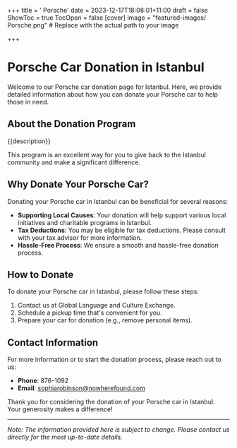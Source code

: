 +++
title = '    Porsche'
date = 2023-12-17T18:08:01+11:00
draft = false
ShowToc = true
TocOpen = false
[cover]
image = "featured-images/    Porsche.png"  # Replace with the actual path to your image

+++



#     Porsche Car Donation in     Istanbul

Welcome to our     Porsche car donation page for     Istanbul. Here, we provide detailed information about how you can donate your     Porsche car to help those in need.

## About the Donation Program

{{description}}

This program is an excellent way for you to give back to the     Istanbul community and make a significant difference.

## Why Donate Your     Porsche Car?

Donating your     Porsche car in     Istanbul can be beneficial for several reasons:

- **Supporting Local Causes**: Your donation will help support various local initiatives and charitable programs in     Istanbul.
- **Tax Deductions**: You may be eligible for tax deductions. Please consult with your tax advisor for more information.
- **Hassle-Free Process**: We ensure a smooth and hassle-free donation process.

## How to Donate

To donate your     Porsche car in     Istanbul, please follow these steps:

1. Contact us at     Global Language and Culture Exchange.
2. Schedule a pickup time that's convenient for you.
3. Prepare your car for donation (e.g., remove personal items).

## Contact Information

For more information or to start the donation process, please reach out to us:

- **Phone**: 876-1092
- **Email**:     sophiarobinson@nowherefound.com

Thank you for considering the donation of your     Porsche car in     Istanbul. Your generosity makes a difference!

---

*Note: The information provided here is subject to change. Please contact us directly for the most up-to-date details.*
